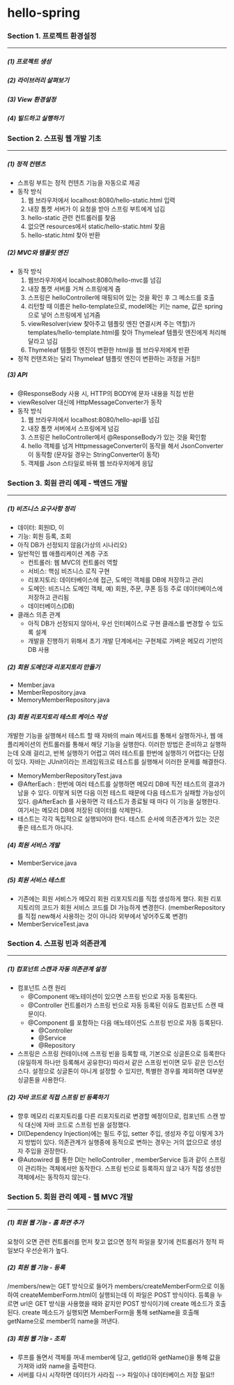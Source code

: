 # hello-spring
### Section 1. 프로젝트 환경설정
------------
#####   (1) 프로젝트 생성
#####   (2) 라이브러리 살펴보기
#####   (3) View 환경설정
#####   (4) 빌드하고 실행하기
#####   
### Section 2. 스프링 웹 개발 기초
------------
#####   (1) 정적 컨텐츠
- 스프링 부트는 정적 컨텐츠 기능을 자동으로 제공
- 동작 방식
  1. 웹 브라우저에서 localhost:8080/hello-static.html 입력
  2. 내장 톰켓 서버가 이 요청을 받아 스프링 부트에게 넘김
  3. hello-static 관련 컨트롤러를 찾음
  4. 없으면 resources에서 static/hello-static.html 찾음 
  5. hello-static.html 찾아 반환
#####   (2) MVC와 템플릿 엔진
- 동작 방식
  1. 웹브라우저에서 localhost:8080/hello-mvc를 넘김
  2. 내장 톰캣 서버를 거쳐 스프링에게 줌
  3. 스프링은 helloController에 매핑되어 있는 것을 확인 후 그 메소드를 호출
  4. 리턴할 때 이름은 hello-template으로, model에는 키는 name, 값은 spring으로 넣어 스프링에게 넘겨줌
  5. viewResolver(view 찾아주고 템플릿 엔진 연결시켜 주는 역할)가 templates/hello-template.html를 찾아 Thymeleaf 템플릿 엔진에게 처리해달라고 넘김
  6. Thymeleaf 템플릿 엔진이 변환한 html을 웹 브라우저에게 반환
- 정적 컨텐츠와는 달리 Thymeleaf 템플릿 엔진이 변환하는 과정을 거침!!
#####   (3) API
- @ResponseBody 사용 시, HTTP의 BODY에 문자 내용을 직접 반환
- viewResolver 대신에 HttpMessageConverter가 동작
- 동작 방식
  1. 웹 브라우저에서 localhost:8080/hello-api를 넘김
  2. 내장 톰캣 서버에서 스프링에게 넘김
  3. 스프링은 helloController에서 @ResponseBody가 있는 것을 확인함
  4. hello 객체를 넘겨 HttpmessageConverter이 동작을 해서 JsonConverter이 동작함 (문자일 경우는 StringConverter이 동작)
  5. 객체를 Json 스타일로 바꿔 웹 브라우저에게 응답
### Section 3. 회원 관리 예제 - 백엔드 개발
------------
#####   (1) 비즈니스 요구사항 정리
- 데이터: 회원ID, 이
- 기능: 회원 등록, 조회
- 아직 DB가 선정되지 않음(가상의 시나리오)
- 일반적인 웹 애플리케이션 계층 구조
  - 컨트롤러: 웹 MVC의 컨트롤러 역할
  - 서비스: 핵심 비즈니스 로직 구현
  - 리포지토리: 데이터베이스에 접근, 도메인 객체를 DB에 저장하고 관리
  - 도메인: 비즈니스 도메인 객체, 예) 회원, 주문, 쿠폰 등등 주로 데이터베이스에 저장하고 관리됨
  - 데이터베이스(DB)
- 클래스 의존 관계
  - 아직 DB가 선정되지 않아서, 우선 인터페이스로 구현 클래스를 변경할 수 있도록 설계
  - 개발을 진행하기 위해서 초기 개발 단계에서는 구현체로 가벼운 메모리 기반의 DB 사용
#####   (2) 회원 도메인과 리포지토리 만들기
- Member.java
- MemberRepository.java
- MemoryMemberRepository.java
#####   (3) 회원 리포지토리 테스트 케이스 작성
개발한 기능을 실행해서 테스트 할 때 자바의 main 메서드를 통해서 실행하거나,
웹 애플리케이션의 컨트롤러를 통해서 해당 기능을 실행한다.
이러한 방법은 준비하고 실행하는데 오래 걸리고,
반복 실행하기 어렵고 여러 테스트를 한번에 실행하기 어렵다는 단점이 있다.
자바는 JUnit이라는 프레임워크로 테스트를 실행해서 이러한 문제를 해결한다.
- MemoryMemberRepositoryTest.java
- @AfterEach : 한번에 여러 테스트를 실행하면 메모리 DB에 직전 테스트의 결과가 남을 수 있다. 이렇게
  되면 다음 이전 테스트 때문에 다음 테스트가 실패할 가능성이 있다. @AfterEach 를 사용하면 각 테스트가
  종료될 때 마다 이 기능을 실행한다. 여기서는 메모리 DB에 저장된 데이터를 삭제한다.
- 테스트는 각각 독립적으로 실행되어야 한다. 테스트 순서에 의존관계가 있는 것은 좋은 테스트가 아니다.
#####   (4) 회원 서비스 개발
- MemberService.java
#####   (5) 회원 서비스 테스트
- 기존에는 회원 서비스가 메모리 회원 리포지토리를 직접 생성하게 했다. 회원 리포지토리의 코드가
  회원 서비스 코드를 DI 가능하게 변경한다. (memberRepository를 직접 new해서 사용하는 것이 아니라 
  외부에서 넣어주도록 변경!)
- MemberServiceTest.java
### Section 4. 스프링 빈과 의존관계
------------
#####   (1) 컴포넌트 스캔과 자동 의존관계 설정
- 컴포넌트 스캔 원리
  - @Component 애노테이션이 있으면 스프링 빈으로 자동 등록된다.
  - @Controller 컨트롤러가 스프링 빈으로 자동 등록된 이유도 컴포넌트 스캔 때문이다.
  - @Component 를 포함하는 다음 애노테이션도 스프링 빈으로 자동 등록된다.
    - @Controller
    - @Service
    - @Repository
- 스프링은 스프링 컨테이너에 스프링 빈을 등록할 때, 기본으로 싱글톤으로 등록한다(유일하게 하나만
  등록해서 공유한다) 따라서 같은 스프링 빈이면 모두 같은 인스턴스다. 설정으로 싱글톤이 아니게 설정할 수
  있지만, 특별한 경우를 제외하면 대부분 싱글톤을 사용한다.
#####   (2) 자바 코드로 직접 스프링 빈 등록하기
- 향후 메모리 리포지토리를 다른 리포지토리로 변경할 예정이므로, 컴포넌트 스캔 방식 대신에
  자바 코드로 스프링 빈을 설정했다.
- DI(Dependency Injection)에는 필드 주입, setter 주입, 생성자 주입 이렇게 3가지 방법이 있다. 의존관계가 실행중에
  동적으로 변하는 경우는 거의 없으므로 생성자 주입을 권장한다.
-  @Autowired 를 통한 DI는 helloController , memberService 등과 같이 스프링이 관리하는
   객체에서만 동작한다. 스프링 빈으로 등록하지 않고 내가 직접 생성한 객체에서는 동작하지 않는다.
### Section 5. 회원 관리 예제 - 웹 MVC 개발
------------
#####   (1) 회원 웹 기능 - 홈 화면 추가
요청이 오면 관련 컨트롤러를 먼저 찾고 없으면 정적 파일을 찾기에 컨트롤러가 정적 파일보다 우선순위가 높다.
#####   (2) 회원 웹 기능 - 등록
/members/new는 GET 방식으로 들어가 members/createMemberForm으로 이동하여 createMemberForm.html이 실행되는데 이 파일은 POST 방식이다. 
등록을 누르면 url은 GET 방식을 사용했을 때와 같지만 POST 방식이기에 create 메소드가 호출된다. 
create 메소드가 실행되면 MemberForm을 통해 setName을 호출해 getName으로 member의 name을 꺼낸다.
#####   (3) 회원 웹 기능 - 조회
- 루프를 돌면서 객체를 꺼내 member에 담고, getId()와 getName()을 통해 값을 가져와 id와 name을 출력한다.
- 서버를 다시 시작하면 데이터가 사라짐 --> 파일이나 데이터베이스 저장 필요!!